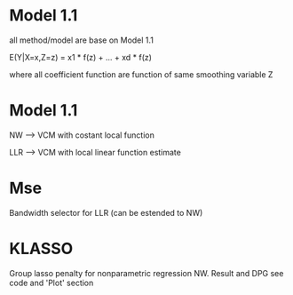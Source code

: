 # Model 1.1

all method/model are base on Model 1.1

E(Y|X=x,Z=z) = x1 * f(z) + ... + xd * f(z)

where all coefficient function are function of same smoothing variable Z

# Model 1.1

NW --> VCM with costant local function 

LLR --> VCM with local linear function estimate

# Mse

Bandwidth selector for LLR (can be estended to NW)

# KLASSO 

Group lasso penalty for nonparametric regression NW. Result and DPG see code and 'Plot' section
